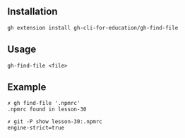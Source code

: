 ## Installation

```
gh extension install gh-cli-for-education/gh-find-file
```

## Usage 

```
gh-find-file <file>
```

## Example

```
✗ gh find-file '.npmrc'
.npmrc found in lesson-30

✗ git -P show lesson-30:.npmrc
engine-strict=true
```
